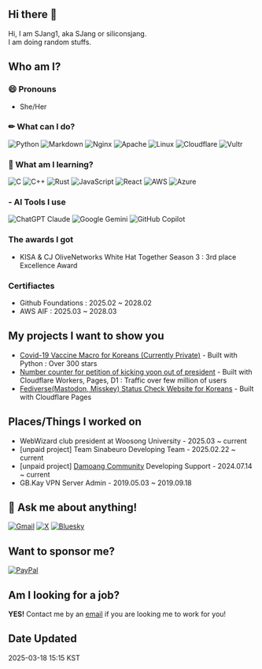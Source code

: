 ## Hi there 👋

Hi, I am SJang1, aka SJang or siliconsjang.  
I am doing random stuffs.

## Who am I?

### 😄 Pronouns
- She/Her

### ✏ What can I do?
![Python](https://img.shields.io/badge/python-3670A0?style=for-the-badge&logo=python&logoColor=ffdd54) ![Markdown](https://img.shields.io/badge/markdown-%23000000.svg?style=for-the-badge&logo=markdown&logoColor=white) ![Nginx](https://img.shields.io/badge/nginx-%23009639.svg?style=for-the-badge&logo=nginx&logoColor=white) ![Apache](https://img.shields.io/badge/apache-%23D42029.svg?style=for-the-badge&logo=apache&logoColor=white) ![Linux](https://img.shields.io/badge/Linux-FCC624?style=for-the-badge&logo=linux&logoColor=black) ![Cloudflare](https://img.shields.io/badge/Cloudflare-F38020?style=for-the-badge&logo=Cloudflare&logoColor=white) ![Vultr](https://img.shields.io/badge/Vultr-007BFC.svg?style=for-the-badge&logo=vultr)

### 🎒 What am I learning?
![C](https://img.shields.io/badge/c-%2300599C.svg?style=for-the-badge&logo=c&logoColor=white) ![C++](https://img.shields.io/badge/c++-%2300599C.svg?style=for-the-badge&logo=c%2B%2B&logoColor=white) ![Rust](https://img.shields.io/badge/rust-%23000000.svg?style=for-the-badge&logo=rust&logoColor=white) ![JavaScript](https://img.shields.io/badge/javascript-%23323330.svg?style=for-the-badge&logo=javascript&logoColor=%23F7DF1E) ![React](https://img.shields.io/badge/react-%2320232a.svg?style=for-the-badge&logo=react&logoColor=%2361DAFB) ![AWS](https://img.shields.io/badge/AWS-%23FF9900.svg?style=for-the-badge&logo=amazon-aws&logoColor=white) ![Azure](https://img.shields.io/badge/azure-%230072C6.svg?style=for-the-badge&logo=microsoftazure&logoColor=white)

### - AI Tools I use
![ChatGPT](https://img.shields.io/badge/chatGPT-74aa9c?style=for-the-badge&logo=openai&logoColor=white) Claude ![Google Gemini](https://img.shields.io/badge/google%20gemini-8E75B2?style=for-the-badge&logo=google%20gemini&logoColor=white) ![GitHub Copilot](https://img.shields.io/badge/github_copilot-8957E5?style=for-the-badge&logo=github-copilot&logoColor=white) 

### The awards I got
- KISA & CJ OliveNetworks White Hat Together Season 3 : 3rd place Excellence Award

### Certifiactes
- Github Foundations : 2025.02 ~ 2028.02
- AWS AIF : 2025.03 ~ 2028.03

## My projects I want to show you
- [Covid-19 Vaccine Macro for Koreans (Currently Private)](https://github.com/SJang1/korea-covid-19-remaining-vaccine-macro) - Built with Python : Over 300 stars
- [Number counter for petition of kicking yoon out of president](https://kick-yoon.com) - Built with Cloudflare Workers, Pages, D1 : Traffic over few million of users
- [Fediverse(Mastodon, Misskey) Status Check Website for Koreans](https://fediverses.kr) - Built with Cloudflare Pages

## Places/Things I worked on
- WebWizard club president at Woosong University - 2025.03 ~ current
- [unpaid project] Team Sinabeuro Developing Team - 2025.02.22 ~ current
- [unpaid project] [Damoang Community](https://damoang.net) Developing Support - 2024.07.14 ~ current
- GB.Kay VPN Server Admin - 2019.05.03 ~ 2019.09.18

## 💬 Ask me about anything!
[![Gmail](https://img.shields.io/badge/Gmail-D14836?style=for-the-badge&logo=gmail&logoColor=white)](mailto:sjang@sjang.xyz) [![X](https://img.shields.io/badge/X-%23000000.svg?style=for-the-badge&logo=X&logoColor=white)](https://x.com/SJang_a) [![Bluesky](https://img.shields.io/badge/Bluesky-0285FF?style=for-the-badge&logo=Bluesky&logoColor=white)](https://bsky.app/profile/sjang.dev)

## Want to sponsor me?
[![PayPal](https://img.shields.io/badge/PayPal-00457C?style=for-the-badge&logo=paypal&logoColor=white)](https://paypal.me/SJang0us)

## Am I looking for a job?
**YES!** Contact me by an [email](mailto:sjang@sjang.xyz) if you are looking me to work for you!


## Date Updated
2025-03-18 15:15 KST

<!--
**SJang1/SJang1** is a ✨ _special_ ✨ repository because its `README.md` (this file) appears on your GitHub profile.

Here are some ideas to get you started:

- 🔭 I’m currently working on ...
- 🌱 I’m currently learning ...
- 👯 I’m looking to collaborate on ...
- 🤔 I’m looking for help with ...
- 💬 Ask me about ...
- 📫 How to reach me: ...
- 😄 Pronouns: ...
- ⚡ Fun fact: ...
-->
